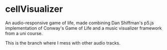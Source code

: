 # cellVisualizer
An audio-responsive game of life, made combining Dan Shiffman's p5.js implementation of Conway's Game of Life and a music visualizer framework from a uni course.

This is the branch where I mess with other audio tracks.
